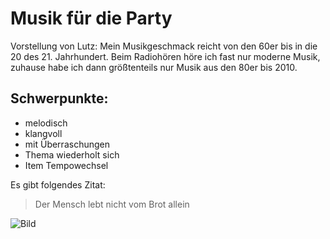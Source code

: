 # Musik für die Party

Vorstellung von Lutz: Mein Musikgeschmack reicht von den 60er bis in die 20 des 21. Jahrhundert.
Beim Radiohören höre ich fast nur moderne Musik, zuhause habe ich dann größtenteils nur Musik aus den 
80er bis 2010.

## Schwerpunkte:
* melodisch
* klangvoll
* mit Überraschungen
* Thema wiederholt sich
* Item Tempowechsel

Es gibt folgendes Zitat: 
> Der Mensch lebt nicht vom Brot allein

![Bild](https://www.bildersuche.org/bilder/lizenzfreie-kostenlose-bilder.jpg)